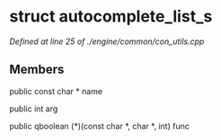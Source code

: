 # struct autocomplete_list_s

*Defined at line 25 of ./engine/common/con_utils.cpp*

## Members

public const char * name

public int arg

public qboolean (*)(const char *, char *, int) func



